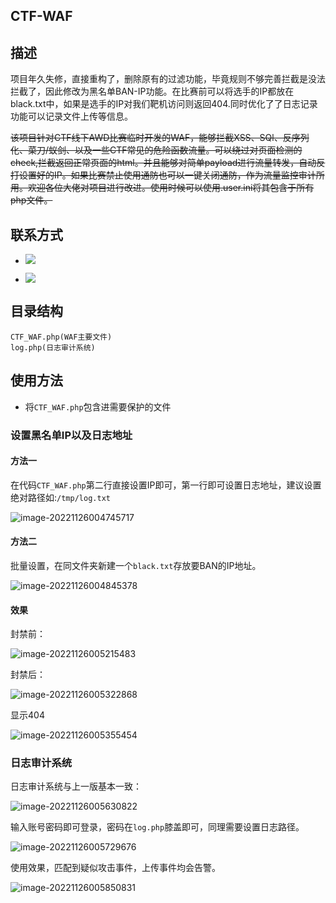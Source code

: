 ## CTF-WAF
## 描述

项目年久失修，直接重构了，删除原有的过滤功能，毕竟规则不够完善拦截是没法拦截了，因此修改为黑名单BAN-IP功能。在比赛前可以将选手的IP都放在black.txt中，如果是选手的IP对我们靶机访问则返回404.同时优化了了日志记录功能可以记录文件上传等信息。

~~该项目针对CTF线下AWD比赛临时开发的WAF，能够拦截XSS、SQl、反序列化、菜刀/蚁剑、以及一些CTF常见的危险函数流量。可以绕过对页面检测的check,拦截返回正常页面的html。并且能够对简单payload进行流量转发，自动反打设置好的IP。如果比赛禁止使用通防也可以一键关闭通防，作为流量监控审计所用。欢迎各位大佬对项目进行改进。使用时候可以使用.user.ini将其包含于所有php文件。~~

## 联系方式
- ![](https://img.shields.io/badge/%E4%BD%9C%E8%80%85-Gqleung-brightgreen.svg)  

- [![](https://img.shields.io/badge/%E5%8D%9A%E5%AE%A2-xiao%20leung's%20Blog-blueviolet)](https://www.plasf.cn)
##  目录结构

```http
CTF_WAF.php(WAF主要文件)
log.php(日志审计系统)
```

## 使用方法

- 将`CTF_WAF.php`包含进需要保护的文件

### 设置黑名单IP以及日志地址

#### 方法一

在代码`CTF_WAF.php`第二行直接设置IP即可，第一行即可设置日志地址，建议设置绝对路径如:`/tmp/log.txt`

![image-20221126004745717](https://gqleung.oss-cn-guangzhou.aliyuncs.com/img/202211260048967.png)

#### 方法二

批量设置，在同文件夹新建一个`black.txt`存放要BAN的IP地址。

![image-20221126004845378](https://gqleung.oss-cn-guangzhou.aliyuncs.com/img/202211260049258.png)

#### 效果

封禁前：

![image-20221126005215483](https://gqleung.oss-cn-guangzhou.aliyuncs.com/img/202211260052352.png)

封禁后：

![image-20221126005322868](../../../../picture/image-20221126005322868.png)

显示404

![image-20221126005355454](https://gqleung.oss-cn-guangzhou.aliyuncs.com/img/202211260053844.png)

### 日志审计系统

日志审计系统与上一版基本一致：

![image-20221126005630822](https://gqleung.oss-cn-guangzhou.aliyuncs.com/img/202211260056957.png)

输入账号密码即可登录，密码在`log.php`膝盖即可，同理需要设置日志路径。

![image-20221126005729676](../../../../picture/image-20221126005729676.png)

使用效果，匹配到疑似攻击事件，上传事件均会告警。

![image-20221126005850831](https://gqleung.oss-cn-guangzhou.aliyuncs.com/img/202211260059553.png)
